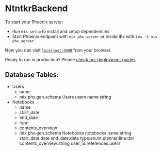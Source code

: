 # NtntkrBackend

To start your Phoenix server:

  * Run `mix setup` to install and setup dependencies
  * Start Phoenix endpoint with `mix phx.server` or inside IEx with `iex -S mix phx.server`

Now you can visit [`localhost:4000`](http://localhost:4000) from your browser.

Ready to run in production? Please [check our deployment guides](https://hexdocs.pm/phoenix/deployment.html).

## Database Tables:

- Users
  - name
  - mix phx.gen.schema Users users name:string
- Notebooks
  - name
  - start_date
  - end_date
  - type
  - contents_overview
  - mix phx.gen.schema Notebooks notebooks name:string start_date:date end_date:date type:enum:planner:line:dot contents_overview:string user_id:references:users
